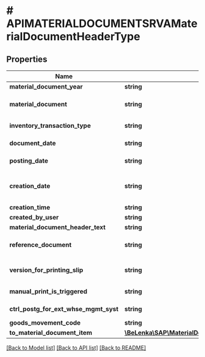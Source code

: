 # # APIMATERIALDOCUMENTSRVAMaterialDocumentHeaderType

## Properties

Name | Type | Description | Notes
------------ | ------------- | ------------- | -------------
**material_document_year** | **string** |  | [optional]
**material_document** | **string** | Number of Material Document | [optional]
**inventory_transaction_type** | **string** | Transaction/Event Type | [optional]
**document_date** | **string** | Document Date in Document | [optional]
**posting_date** | **string** | Posting Date in the Document | [optional]
**creation_date** | **string** | Day On Which Accounting Document Was Entered | [optional]
**creation_time** | **string** |  | [optional]
**created_by_user** | **string** |  | [optional]
**material_document_header_text** | **string** |  | [optional]
**reference_document** | **string** | Reference Document Number | [optional]
**version_for_printing_slip** | **string** | Version for Printing GR/GI Slip | [optional]
**manual_print_is_triggered** | **string** | Print via Output Control | [optional]
**ctrl_postg_for_ext_whse_mgmt_syst** | **string** | Control posting for external WMS | [optional]
**goods_movement_code** | **string** |  | [optional]
**to_material_document_item** | [**\BeLenka\SAP\MaterialDocument\Model\APIMATERIALDOCUMENTSRVAMaterialDocumentHeaderTypeToMaterialDocumentItem**](APIMATERIALDOCUMENTSRVAMaterialDocumentHeaderTypeToMaterialDocumentItem.md) |  | [optional]

[[Back to Model list]](../../README.md#models) [[Back to API list]](../../README.md#endpoints) [[Back to README]](../../README.md)
